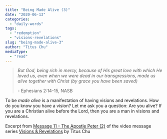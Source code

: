 ```yaml
---
title: "Being Made Alive (3)"
date: "2020-06-13"
categories: 
  - "daily-words"
tags: 
  - "redemption"
  - "visions-revelations"
slug: "being-made-alive-3"
author: "Titus Chu"
mediaType: 
  - "read"
---
```


> _But God, being rich in mercy, because of His great love with which He loved us, even when we were dead in our transgressions, made us alive together with Christ (by grace you have been saved)_
> 
> \- Ephesians 2:14-15, NASB

To be _made alive_ is a manifestation of having visions and revelations. How do you know you have a vision? Let me ask you a question: Are you alive? If you are a Christian alive before the Lord, then you are a man in visions and revelations.

Excerpt from [Message 11 - The Apostle Peter (2)](https://youtu.be/Uy49O5PrPXw?t=1029) of the video message series [Visions & Revelations](http://english.thechurchincleveland.org/virtual-lords-day.html) by Titus Chu

